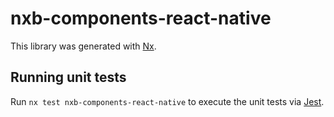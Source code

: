 # nxb-components-react-native

This library was generated with [Nx](https://nx.dev).

## Running unit tests

Run `nx test nxb-components-react-native` to execute the unit tests via [Jest](https://jestjs.io).
